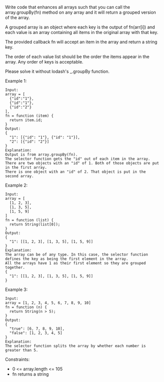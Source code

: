 Write code that enhances all arrays such that you can call the array.groupBy(fn) method on any array and it will return a grouped version of the array.

A grouped array is an object where each key is the output of fn(arr[i]) and each value is an array containing all items in the original array with that key.

The provided callback fn will accept an item in the array and return a string key.

The order of each value list should be the order the items appear in the array. Any order of keys is acceptable.

Please solve it without lodash's \_.groupBy function.

Example 1:

```
Input:
array = [
  {"id":"1"},
  {"id":"1"},
  {"id":"2"}
],
fn = function (item) {
  return item.id;
}
Output:
{
  "1": [{"id": "1"}, {"id": "1"}],
  "2": [{"id": "2"}]
}
Explanation:
Output is from array.groupBy(fn).
The selector function gets the "id" out of each item in the array.
There are two objects with an "id" of 1. Both of those objects are put in the first array.
There is one object with an "id" of 2. That object is put in the second array.
```

Example 2:

```
Input:
array = [
  [1, 2, 3],
  [1, 3, 5],
  [1, 5, 9]
]
fn = function (list) {
  return String(list[0]);
}
Output:
{
  "1": [[1, 2, 3], [1, 3, 5], [1, 5, 9]]
}
Explanation:
The array can be of any type. In this case, the selector function defines the key as being the first element in the array.
All the arrays have 1 as their first element so they are grouped together.
{
  "1": [[1, 2, 3], [1, 3, 5], [1, 5, 9]]
}
```

Example 3:

```
Input:
array = [1, 2, 3, 4, 5, 6, 7, 8, 9, 10]
fn = function (n) {
  return String(n > 5);
}
Output:
{
  "true": [6, 7, 8, 9, 10],
  "false": [1, 2, 3, 4, 5]
}
Explanation:
The selector function splits the array by whether each number is greater than 5.
```

Constraints:

- 0 <= array.length <= 105
- fn returns a string
